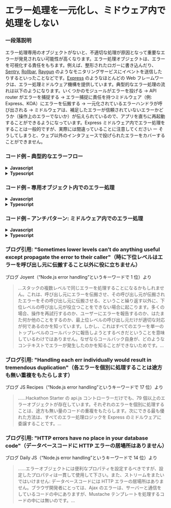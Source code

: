 # エラー処理を一元化し、ミドウェア内で処理をしない

### 一段落説明

エラー処理専用のオブジェクトがないと、不適切な処理が原因となって重要なエラーが発見されない可能性が高くなります。エラー処理オブジェクトは、エラーを可視化する責任をもちます。例えば、整形されたロガーに書き込んだり、[Sentry](https://sentry.io/), [Rollbar](https://rollbar.com/), [Raygun](https://raygun.com/) のようなモニタリングサービスにイベントを送信したりするといったことなどです。[Express](http://expressjs.com/en/guide/error-handling.html#writing-error-handlers) のようなほとんどの Web フレームワークは、エラー処理ミドルウェア機構を提供しています。典型的なエラー処理の流れは以下のようになります。いくつかのモジュールがエラーを投げる -> API router がエラーを捕捉する -> エラー捕捉に責任を持つミドルウェア（例: Express、KOA）にエラーを伝搬する -> 一元化されているエラーハンドラが呼び出される -> ミドルウェアは、補足したエラーが信頼されていないエラーかどうか（操作上のエラーでないか）が伝えられているので、アプリを直ちに再起動することができるようになっています。Express ミドルウェア内でエラー処理をすることは一般的ですが、実際には間違っていることに注意してください ー そうしてしまうと、ウェブ以外のインタフェースで投げられたエラーをカバーすることができません。

### コード例 – 典型的なエラーフロー

<details>
<summary><strong>Javascript</strong></summary>

```javascript
// DAL（データアクセスレイヤー）, ここではエラー処理を行いません
DB.addDocument(newCustomer, (error, result) => {
  if (error)
    throw new Error('Great error explanation comes here', other useful parameters)
});

// API route コード, 同期エラーと非同期エラーの両方を捕捉し、ミドルウェアへ進みます
try {
  customerService.addNew(req.body).then((result) => {
    res.status(200).json(result);
  }).catch((error) => {
    next(error)
  });
}
catch (error) {
  next(error);
}

// エラー処理ミドルウェア、一元化されたエラーハンドラに処理を委譲します
app.use(async (err, req, res, next) => {
  const isOperationalError = await errorHandler.handleError(err);
  if (!isOperationalError) {
    next(err);
  }
});
```
</details>

<details>
<summary><strong>Typescript</strong></summary>

```typescript
// DAL（データアクセスレイヤー）, ここではエラー処理を行いません
DB.addDocument(newCustomer, (error: Error, result: Result) => {
  if (error)
    throw new Error('Great error explanation comes here', other useful parameters)
});

// API route コード, 同期エラーと非同期エラーの両方を捕捉し、ミドルウェアへ進みます
try {
  customerService.addNew(req.body).then((result: Result) => {
    res.status(200).json(result);
  }).catch((error: Error) => {
    next(error)
  });
}
catch (error) {
  next(error);
}

// エラー処理ミドルウェア、一元化されたエラーハンドラに処理を委譲します
app.use(async (err: Error, req: Request, res: Response, next: NextFunction) => {
  const isOperationalError = await errorHandler.handleError(err);
  if (!isOperationalError) {
    next(err);
  }
});
```
</details>


### コード例 – 専用オブジェクト内でのエラー処理

<details>
<summary><strong>Javascript</strong></summary>

```javascript
module.exports.handler = new errorHandler();

function errorHandler() {
  this.handleError = async (err) => {
    await logger.logError(err);
    await sendMailToAdminIfCritical;
    await saveInOpsQueueIfCritical;
    await determineIfOperationalError;
  };
}
```
</details>

<details>
<summary><strong>Typescript</strong></summary>

```typescript
class ErrorHandler {
  public async handleError(err: Error): Promise<void> {
    await logger.logError(err);
    await sendMailToAdminIfCritical();
    await saveInOpsQueueIfCritical();
    await determineIfOperationalError();
  };
}

export const handler = new ErrorHandler();
```
</details>


### コード例 – アンチパターン: ミドルウェア内でのエラー処理

<details>
<summary><strong>Javascript</strong></summary>

```javascript
// エラーを直接的に処理するミドルウェア、Cron ジョブやテストエラーは誰が処理するのでしょうか？
app.use((err, req, res, next) => {
  logger.logError(err);
  if (err.severity == errors.high) {
    mailer.sendMail(configuration.adminMail, 'Critical error occured', err);
  }
  if (!err.isOperational) {
    next(err);
  }
});
```
</details>


<details>
<summary><strong>Typescript</strong></summary>

```typescript
// エラーを直接的に処理するミドルウェア、Cron ジョブやテストエラーは誰が処理するのでしょうか？
app.use((err: Error, req: Request, res: Response, next: NextFunction) => {
  logger.logError(err);
  if (err.severity == errors.high) {
    mailer.sendMail(configuration.adminMail, 'Critical error occured', err);
  }
  if (!err.isOperational) {
    next(err);
  }
});
```
</details>

### ブログ引用: "Sometimes lower levels can’t do anything useful except propagate the error to their caller"（時に下位レベルはエラーを呼び出し元に伝搬すること以外に役に立ちません）

ブログ Joyent（“Node.js error handling”というキーワードで 1 位）より

> …スタックの複数レベルで同じエラーを処理することになるかもしれません。これは、呼び出し元にエラーを伝搬させ、その呼び出し元が伝搬されたエラーをその呼び出し元に伝搬させる、ということ繰り返す以外に、下位レベルの呼び出し元が役立つことをできない場合に起こります。多くの場合、操作を再試行するのか、ユーザーにエラーを報告するのか、はたまた何か他のことをするのか、最上位レベルの呼び出し元だけが適切な対応が何であるのかを知っています。しかし、これはすべてのエラーを単一のトップレベルのコールバックに報告しようとするべきだということを意味しているわけではありません。なぜならコールバック自身が、どのようなコンテキストでエラーが発生したのかを知ることができないためです。…

### ブログ引用: "Handling each err individually would result in tremendous duplication"（各エラーを個別に処理することは途方も無い重複をもたらします）

ブログ JS Recipes（“Node.js error handling”というキーワードで 17 位）より

> ……Hackathon Starter の api.js コントローラーだけでも、79 個以上のエラーオブジェクトが存在しています。それぞれのエラーを個別に処理することは、途方も無い量のコードの重複をもたらします。次にできる最も優れた方法は、すべてのエラー処理ロジックを Express のミドルウェアに委譲することです。…

### ブログ引用: "HTTP errors have no place in your database code"（データベースコードに HTTP エラーの居場所はありません）

ブログ Daily JS（“Node.js error handling”というキーワードで 14 位）より

> ……エラーオブジェクトには便利なプロパティを設定するべきですが、設定したプロパティは一貫して使用して下さい。また、ストリームをまたいではいけません: データベースコードには HTTP エラーの居場所はありません。ブラウザ開発者にとっては、Ajax のエラーは、サーバーと通信をしているコードの中にありますが、Mustache テンプレートを処理するコードの中には無いのです。…
